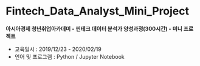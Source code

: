 # Fintech_Data_Analyst_Mini_Project
 **아시아경제 청년취업아카데미 - 핀테크 데이터 분석가 양성과정(300시간) - 미니 프로젝트**
 * 교육일시 : 2019/12/23 - 2020/02/19
 * 언어 및 프로그램 : Python / Jupyter Notebook

